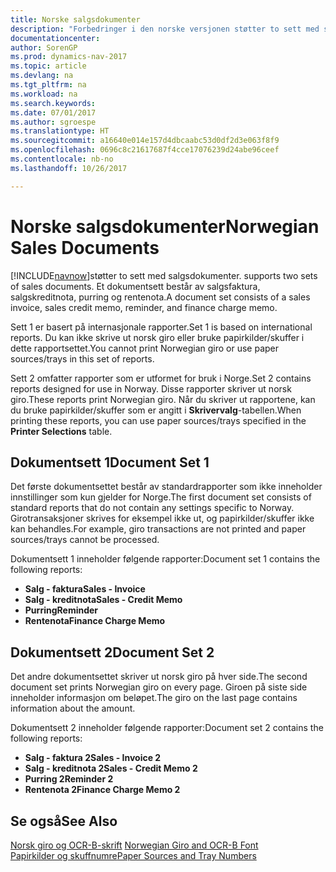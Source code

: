 ```yaml
---
title: Norske salgsdokumenter
description: "Forbedringer i den norske versjonen støtter to sett med salgsdokumenter. Et dokumentsett består av salgsfaktura, salgskreditnota, purring og rentenota."
documentationcenter: 
author: SorenGP
ms.prod: dynamics-nav-2017
ms.topic: article
ms.devlang: na
ms.tgt_pltfrm: na
ms.workload: na
ms.search.keywords: 
ms.date: 07/01/2017
ms.author: sgroespe
ms.translationtype: HT
ms.sourcegitcommit: a16640e014e157d4dbcaabc53d0df2d3e063f8f9
ms.openlocfilehash: 0696c8c21617687f4cce17076239d24abe96ceef
ms.contentlocale: nb-no
ms.lasthandoff: 10/26/2017

---
```

# <a name="norwegian-sales-documents"></a><span data-ttu-id="c7c96-104">Norske salgsdokumenter</span><span class="sxs-lookup"><span data-stu-id="c7c96-104">Norwegian Sales Documents</span></span>
[!INCLUDE[navnow](../../includes/navnow_md.md)]<span data-ttu-id="c7c96-105">støtter to sett med salgsdokumenter.</span><span class="sxs-lookup"><span data-stu-id="c7c96-105"> supports two sets of sales documents.</span></span> <span data-ttu-id="c7c96-106">Et dokumentsett består av salgsfaktura, salgskreditnota, purring og rentenota.</span><span class="sxs-lookup"><span data-stu-id="c7c96-106">A document set consists of a sales invoice, sales credit memo, reminder, and finance charge memo.</span></span>  

<span data-ttu-id="c7c96-107">Sett 1 er basert på internasjonale rapporter.</span><span class="sxs-lookup"><span data-stu-id="c7c96-107">Set 1 is based on international reports.</span></span> <span data-ttu-id="c7c96-108">Du kan ikke skrive ut norsk giro eller bruke papirkilder/skuffer i dette rapportsettet.</span><span class="sxs-lookup"><span data-stu-id="c7c96-108">You cannot print Norwegian giro or use paper sources/trays in this set of reports.</span></span>  

<span data-ttu-id="c7c96-109">Sett 2 omfatter rapporter som er utformet for bruk i Norge.</span><span class="sxs-lookup"><span data-stu-id="c7c96-109">Set 2 contains reports designed for use in Norway.</span></span> <span data-ttu-id="c7c96-110">Disse rapporter skriver ut norsk giro.</span><span class="sxs-lookup"><span data-stu-id="c7c96-110">These reports print Norwegian giro.</span></span> <span data-ttu-id="c7c96-111">Når du skriver ut rapportene, kan du bruke papirkilder/skuffer som er angitt i **Skrivervalg**-tabellen.</span><span class="sxs-lookup"><span data-stu-id="c7c96-111">When printing these reports, you can use paper sources/trays specified in the **Printer Selections** table.</span></span>  

## <a name="document-set-1"></a><span data-ttu-id="c7c96-112">Dokumentsett 1</span><span class="sxs-lookup"><span data-stu-id="c7c96-112">Document Set 1</span></span>  
<span data-ttu-id="c7c96-113">Det første dokumentsettet består av standardrapporter som ikke inneholder innstillinger som kun gjelder for Norge.</span><span class="sxs-lookup"><span data-stu-id="c7c96-113">The first document set consists of standard reports that do not contain any settings specific to Norway.</span></span> <span data-ttu-id="c7c96-114">Girotransaksjoner skrives for eksempel ikke ut, og papirkilder/skuffer ikke kan behandles.</span><span class="sxs-lookup"><span data-stu-id="c7c96-114">For example, giro transactions are not printed and paper sources/trays cannot be processed.</span></span>  

<span data-ttu-id="c7c96-115">Dokumentsett 1 inneholder følgende rapporter:</span><span class="sxs-lookup"><span data-stu-id="c7c96-115">Document set 1 contains the following reports:</span></span>  

- <span data-ttu-id="c7c96-116">**Salg - faktura**</span><span class="sxs-lookup"><span data-stu-id="c7c96-116">**Sales - Invoice**</span></span>  
- <span data-ttu-id="c7c96-117">**Salg - kreditnota**</span><span class="sxs-lookup"><span data-stu-id="c7c96-117">**Sales - Credit Memo**</span></span>  
- <span data-ttu-id="c7c96-118">**Purring**</span><span class="sxs-lookup"><span data-stu-id="c7c96-118">**Reminder**</span></span>  
- <span data-ttu-id="c7c96-119">**Rentenota**</span><span class="sxs-lookup"><span data-stu-id="c7c96-119">**Finance Charge Memo**</span></span>  

## <a name="document-set-2"></a><span data-ttu-id="c7c96-120">Dokumentsett 2</span><span class="sxs-lookup"><span data-stu-id="c7c96-120">Document Set 2</span></span>  
<span data-ttu-id="c7c96-121">Det andre dokumentsettet skriver ut norsk giro på hver side.</span><span class="sxs-lookup"><span data-stu-id="c7c96-121">The second document set prints Norwegian giro on every page.</span></span> <span data-ttu-id="c7c96-122">Giroen på siste side inneholder informasjon om beløpet.</span><span class="sxs-lookup"><span data-stu-id="c7c96-122">The giro on the last page contains information about the amount.</span></span>  

<span data-ttu-id="c7c96-123">Dokumentsett 2 inneholder følgende rapporter:</span><span class="sxs-lookup"><span data-stu-id="c7c96-123">Document set 2 contains the following reports:</span></span>  

- <span data-ttu-id="c7c96-124">**Salg - faktura 2**</span><span class="sxs-lookup"><span data-stu-id="c7c96-124">**Sales - Invoice 2**</span></span>  
- <span data-ttu-id="c7c96-125">**Salg - kreditnota 2**</span><span class="sxs-lookup"><span data-stu-id="c7c96-125">**Sales - Credit Memo 2**</span></span>  
- <span data-ttu-id="c7c96-126">**Purring 2**</span><span class="sxs-lookup"><span data-stu-id="c7c96-126">**Reminder 2**</span></span>  
- <span data-ttu-id="c7c96-127">**Rentenota 2**</span><span class="sxs-lookup"><span data-stu-id="c7c96-127">**Finance Charge Memo 2**</span></span>  

## <a name="see-also"></a><span data-ttu-id="c7c96-128">Se også</span><span class="sxs-lookup"><span data-stu-id="c7c96-128">See Also</span></span>  
 <span data-ttu-id="c7c96-129">[Norsk giro og OCR-B-skrift](norwegian-giro-and-ocr-b-font.md) </span><span class="sxs-lookup"><span data-stu-id="c7c96-129">[Norwegian Giro and OCR-B Font](norwegian-giro-and-ocr-b-font.md) </span></span>  
 [<span data-ttu-id="c7c96-130">Papirkilder og skuffnumre</span><span class="sxs-lookup"><span data-stu-id="c7c96-130">Paper Sources and Tray Numbers</span></span>](paper-sources-and-tray-numbers.md)

